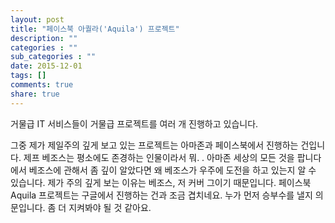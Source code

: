 ```yaml
---
layout: post
title: "페이스북 아퀄라('Aquila') 프로젝트"
description: ""
categories : ""
sub_categories : ""
date: 2015-12-01
tags: []
comments: true
share: true
---
```


  

  

  

  

거물급 IT 서비스들이 거물급 프로젝트를 여러 개 진행하고 있습니다.

그중 제가 제일주의 깊게 보고 있는 프로젝트는 아마존과 페이스북에서 진행하는 건입니다. 제프 베조스는 평소에도 존경하는 인물이라서 뭐. .
아마존 세상의 모든 것을 팝니다에서 베조스에 관해서 좀 깊이 알았다면 왜 베조스가 우주에 도전을 하고 있는지 알 수 있습니다. 제가 주의
깊게 보는 이유는 베조스, 저 커버 그이기 때문입니다. 페이스북 Aquila 프로젝트는 구글에서 진행하는 건과 조금 겹치네요. 누가 먼저
승부수를 낼지 의문입니다. 좀 더 지켜봐야 될 것 같아요.

